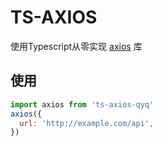 # TS-AXIOS

使用Typescript从零实现 [axios](https://axios-http.com/) 库

## 使用

```js
import axios from 'ts-axios-qyq'
axios({
  url: 'http://example.com/api',
})
```

